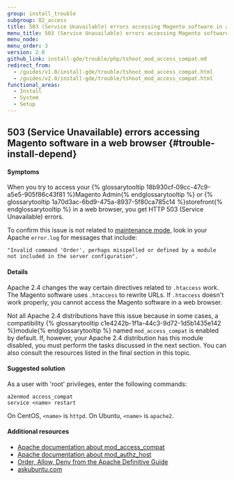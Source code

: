 ```yaml
---
group: install_trouble
subgroup: 02_access
title: 503 (Service Unavailable) errors accessing Magento software in a web browser
menu_title: 503 (Service Unavailable) errors accessing Magento software in a web browser
menu_node:
menu_order: 3
version: 2.0
github_link: install-gde/trouble/php/tshoot_mod_access_compat.md
redirect_from:
  - /guides/v1.0/install-gde/trouble/tshoot_mod_access_compat.html
  - /guides/v2.0/install-gde/trouble/tshoot_mod_access_compat.html
functional_areas:
  - Install
  - System
  - Setup
---
```



## 503 (Service Unavailable) errors accessing Magento software in a web browser   {#trouble-install-depend}


#### Symptoms

When you try to access your {% glossarytooltip 18b930cf-09cc-47c9-a5e5-905f86c43f81 %}Magento Admin{% endglossarytooltip %} or {% glossarytooltip 1a70d3ac-6bd9-475a-8937-5f80ca785c14 %}storefront{% endglossarytooltip %} in a web browser, you get HTTP 503 (Service Unavailable) errors.

To confirm this issue is not related to <a href="{{ page.baseurl }}/install-gde/install/cli/install-cli-subcommands.html#instgde-cli-maint-configphp">maintenance mode</a>, look in your Apache `error.log` for messages that include:

	"Invalid command 'Order', perhaps misspelled or defined by a module not included in the server configuration". 

#### Details

Apache 2.4 changes the way certain directives related to `.htaccess` work. The Magento software uses `.htaccess` to rewrite URLs. If `.htaccess` doesn't work properly, you cannot access the Magento software in a web browser.

Not all Apache 2.4 distributions have this issue because in some cases, a compatibility {% glossarytooltip c1e4242b-1f1a-44c3-9d72-1d5b1435e142 %}module{% endglossarytooltip %} named `mod_access_compat` is enabled by default. If, however, your Apache 2.4 distribution has this module disabled, you must perform the tasks discussed in the next section. You can also consult the resources listed in the final section in this topic.

#### Suggested solution

As a user with 'root' privileges, enter the following commands:

	a2enmod access_compat
	service <name> restart

On CentOS, `<name>` is `httpd`. On Ubuntu, `<name>` is `apache2`.

#### Additional resources

*	<a href="http://httpd.apache.org/docs/current/mod/mod_access_compat.html" target="_blank">Apache documentation about mod_access_compat</a>
*	<a href="http://httpd.apache.org/docs/current/mod/mod_authz_host.html" target="_blank">Apache documentation about mod_authz_host</a>
*	<a href="http://docstore.mik.ua/orelly/linux/apache/ch05_06.htm" target="_blank">Order, Allow, Deny from the Apache Definitive Guide</a>
*	<a href="http://askubuntu.com/questions/335228/changes-in-apache-config-between-12-04-2-and-12-04-3-lts" target="_blank">askubuntu.com</a>
